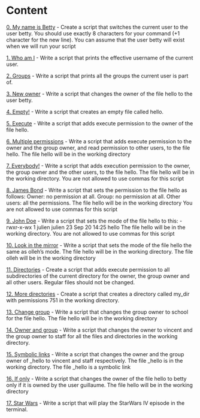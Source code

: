 # Content 

[0. My name is Betty](0-iam_betty) - Create a script that switches the current user to the user betty. You should use exactly 8 characters for your command (+1 character for the new line). You can assume that the user betty will exist when we will run your script

[1. Who am I](1-who_am_i) - Write a script that prints the effective username of the current user.

[2. Groups](2-groups) - Write a script that prints all the groups the current user is part of.

[3. New owner](3-new_owner) - Write a script that changes the owner of the file hello to the user betty.

[4. Empty!](4-empty) - Write a script that creates an empty file called hello.

[5. Execute](5-execute) - Write a script that adds execute permission to the owner of the file hello.

[6. Multiple permissions](6-multiple_permissions) - Write a script that adds execute permission to the owner and the group owner, and read permission to other users, to the file hello. The file hello will be in the working directory

[7. Everybody!](7-everybody) - Write a script that adds execution permission to the owner, the group owner and the other users, to the file hello. The file hello will be in the working directory. You are not allowed to use commas for this script

[8. James Bond](8-James_Bond) - Write a script that sets the permission to the file hello as follows:  Owner: no permission at all. Group: no permission at all. Other users: all the permissions. The file hello will be in the working directory You are not allowed to use commas for this script

[9. John Doe](9-John_Doe) - Write a script that sets the mode of the file hello to this:   -rwxr-x-wx 1 julien julien 23 Sep 20 14:25 hello    The file hello will be in the working directory. You are not allowed to use commas for this script

[10. Look in the mirror](10-mirror_permissions) - Write a script that sets the mode of the file hello the same as olleh’s mode. The file hello will be in the working directory. The file olleh will be in the working directory

[11. Directories](11-directories_permissions) - Create a script that adds execute permission to all subdirectories of the current directory for the owner, the group owner and all other users. Regular files should not be changed.

[12. More directories](12-directory_permissions) - Create a script that creates a directory called my_dir with permissions 751 in the working directory.

[13. Change group](13-change_group) - Write a script that changes the group owner to school for the file hello.  The file hello will be in the working directory

[14. Owner and group](100-change_owner_and_group) - Write a script that changes the owner to vincent and the group owner to staff for all the files and directories in the working directory.

[15. Symbolic links](101-symbolic_link_permissions) - Write a script that changes the owner and the group owner of _hello to vincent and staff respectively. The file _hello is in the working directory. The file _hello is a symbolic link

[16. If only](102-if_only) - Write a script that changes the owner of the file hello to betty only if it is owned by the user guillaume. The file hello will be in the working directory

[17. Star Wars](103-Star_Wars) - Write a script that will play the StarWars IV episode in the terminal.
